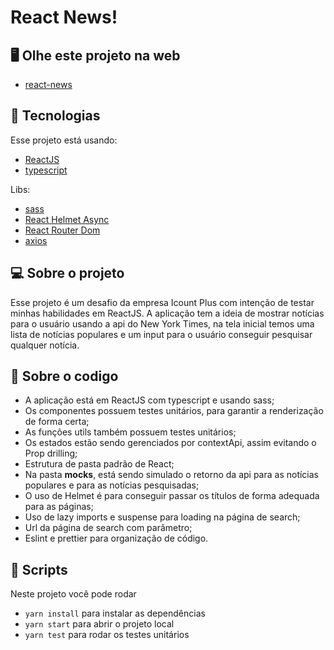 # React News!

## 🖥️ Olhe este projeto na web

- [react-news](https://react-news-vert.vercel.app/)

## 🚀 Tecnologias

Esse projeto está usando:

- [ReactJS](https://reactjs.org)
- [typescript](https://www.typescriptlang.org)

Libs:

- [sass](https://sass-lang.com)
- [React Helmet Async](https://www.npmjs.com/package/react-helmet-async)
- [React Router Dom](https://reactrouter.com/en/main)
- [axios](https://axios-http.com/ptbr/docs/intro)

## 💻 Sobre o projeto

Esse projeto é um desafio da empresa Icount Plus com intenção de testar minhas habilidades em ReactJS.
A aplicação tem a ideia de mostrar notícias para o usuário usando a api do New York Times, na tela inicial temos uma lista de notícias populares e um input para o usuário conseguir pesquisar qualquer notícia.

## 🧮 Sobre o codigo

- A aplicação está em ReactJS com typescript e usando sass;
- Os componentes possuem testes unitários, para garantir a renderização de forma certa;
- As funções utils também possuem testes unitários;
- Os estados estão sendo gerenciados por contextApi, assim evitando o Prop drilling;
- Estrutura de pasta padrão de React;
- Na pasta **mocks**, está sendo simulado o retorno da api para as notícias populares e para as notícias pesquisadas;
- O uso de Helmet é para conseguir passar os títulos de forma adequada para as páginas;
- Uso de lazy imports e suspense para loading na página de search;
- Url da página de search com parâmetro;
- Eslint e prettier para organização de código.

## 📜 Scripts

Neste projeto você pode rodar

- `yarn install` para instalar as dependências
- `yarn start` para abrir o projeto local
- `yarn test` para rodar os testes unitários
